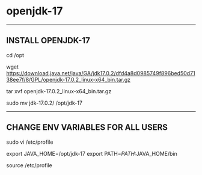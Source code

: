 # openjdk-17
--------------------
 INSTALL OPENJDK-17
--------------------
cd /opt

wget https://download.java.net/java/GA/jdk17.0.2/dfd4a8d0985749f896bed50d7138ee7f/8/GPL/openjdk-17.0.2_linux-x64_bin.tar.gz

tar xvf openjdk-17.0.2_linux-x64_bin.tar.gz

sudo mv jdk-17.0.2/ /opt/jdk-17

----------------------------------
 CHANGE ENV VARIABLES FOR ALL USERS
-------------------------------------
sudo vi /etc/profile

export JAVA_HOME=/opt/jdk-17
export PATH=$PATH:$JAVA_HOME/bin

source /etc/profile
